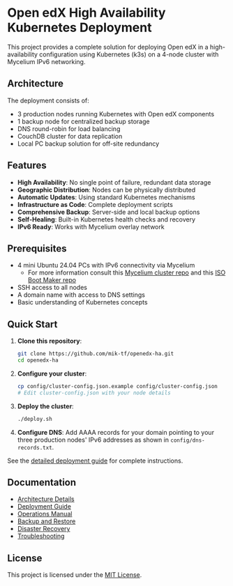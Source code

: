 # Open edX High Availability Kubernetes Deployment

This project provides a complete solution for deploying Open edX in a high-availability configuration using Kubernetes (k3s) on a 4-node cluster with Mycelium IPv6 networking.

## Architecture

The deployment consists of:
- 3 production nodes running Kubernetes with Open edX components
- 1 backup node for centralized backup storage
- DNS round-robin for load balancing
- CouchDB cluster for data replication
- Local PC backup solution for off-site redundancy

## Features

- **High Availability**: No single point of failure, redundant data storage
- **Geographic Distribution**: Nodes can be physically distributed
- **Automatic Updates**: Using standard Kubernetes mechanisms
- **Infrastructure as Code**: Complete deployment scripts
- **Comprehensive Backup**: Server-side and local backup options
- **Self-Healing**: Built-in Kubernetes health checks and recovery
- **IPv6 Ready**: Works with Mycelium overlay network

## Prerequisites

- 4 mini Ubuntu 24.04 PCs with IPv6 connectivity via Mycelium
  - For more information consult this [Mycelium cluster repo](https://github.com/mik-tf/mcluster) and this [ISO Boot Maker repo](https://github.com/mik-tf/isobootmaker)
- SSH access to all nodes
- A domain name with access to DNS settings
- Basic understanding of Kubernetes concepts

## Quick Start

1. **Clone this repository**:
   ```bash
   git clone https://github.com/mik-tf/openedx-ha.git
   cd openedx-ha
   ```

2. **Configure your cluster**:
   ```bash
   cp config/cluster-config.json.example config/cluster-config.json
   # Edit cluster-config.json with your node details
   ```

3. **Deploy the cluster**:
   ```bash
   ./deploy.sh
   ```

4. **Configure DNS**:
   Add AAAA records for your domain pointing to your three production nodes' IPv6 addresses as shown in `config/dns-records.txt`.

See the [detailed deployment guide](docs/deployment.md) for complete instructions.

## Documentation

- [Architecture Details](docs/architecture.md)
- [Deployment Guide](docs/deployment.md)
- [Operations Manual](docs/operations.md)
- [Backup and Restore](docs/backup.md)
- [Disaster Recovery](docs/disaster-recovery.md)
- [Troubleshooting](docs/troubleshooting.md)

## License

This project is licensed under the [MIT License](LICENSE).
